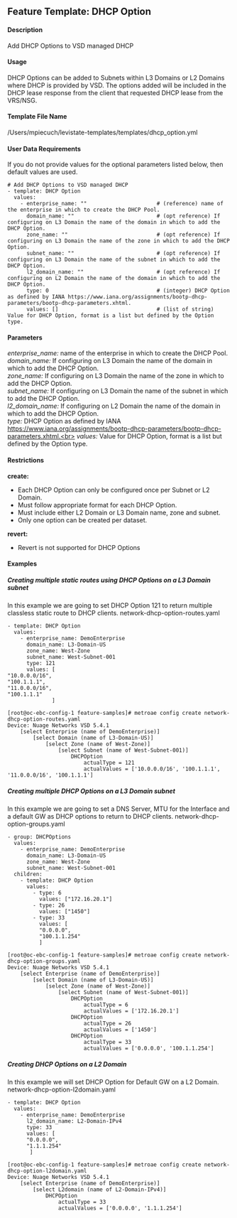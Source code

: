 ## Feature Template: DHCP Option
#### Description
Add DHCP Options to VSD managed DHCP

#### Usage
DHCP Options can be added to Subnets within L3 Domains or L2 Domains where DHCP is provided by VSD. The options added will be included in the DHCP lease response from the client that requested DHCP lease from the VRS/NSG.

#### Template File Name
/Users/mpiecuch/levistate-templates/templates/dhcp_option.yml

#### User Data Requirements
If you do not provide values for the optional parameters listed below, then default values are used.

```
# Add DHCP Options to VSD managed DHCP
- template: DHCP Option
  values:
    - enterprise_name: ""                      # (reference) name of the enterprise in which to create the DHCP Pool.
      domain_name: ""                          # (opt reference) If configuring on L3 Domain the name of the domain in which to add the DHCP Option.
      zone_name: ""                            # (opt reference) If configuring on L3 Domain the name of the zone in which to add the DHCP Option.
      subnet_name: ""                          # (opt reference) If configuring on L3 Domain the name of the subnet in which to add the DHCP Option.
      l2_domain_name: ""                       # (opt reference) If configuring on L2 Domain the name of the domain in which to add the DHCP Option.
      type: 0                                  # (integer) DHCP Option as defined by IANA https://www.iana.org/assignments/bootp-dhcp-parameters/bootp-dhcp-parameters.xhtml.
      values: []                               # (list of string) Value for DHCP Option, format is a list but defined by the Option type.

```

#### Parameters
*enterprise_name:* name of the enterprise in which to create the DHCP Pool.<br>
*domain_name:* If configuring on L3 Domain the name of the domain in which to add the DHCP Option.<br>
*zone_name:* If configuring on L3 Domain the name of the zone in which to add the DHCP Option.<br>
*subnet_name:* If configuring on L3 Domain the name of the subnet in which to add the DHCP Option.<br>
*l2_domain_name:* If configuring on L2 Domain the name of the domain in which to add the DHCP Option.<br>
*type:* DHCP Option as defined by IANA https://www.iana.org/assignments/bootp-dhcp-parameters/bootp-dhcp-parameters.xhtml.<br>
*values:* Value for DHCP Option, format is a list but defined by the Option type.<br>


#### Restrictions
**create:**
* Each DHCP Option can only be configured once per Subnet or L2 Domain.
* Must follow appropriate format for each DHCP Option.
* Must include either L2 Domain or L3 Domain name, zone and subnet.
* Only one option can be created per dataset.

**revert:**
* Revert is not supported for DHCP Options

#### Examples

##### Creating multiple static routes using DHCP Options on a L3 Domain subnet
In this example we are going to set DHCP Option 121 to return multiple classless static route to DHCP clients.  network-dhcp-option-routes.yaml
```
- template: DHCP Option
  values:
    - enterprise_name: DemoEnterprise
      domain_name: L3-Domain-US
      zone_name: West-Zone
      subnet_name: West-Subnet-001
      type: 121
      values: [
"10.0.0.0/16",
"100.1.1.1",
"11.0.0.0/16",
"100.1.1.1"
              ]

```
```
[root@oc-ebc-config-1 feature-samples]# metroae config create network-dhcp-option-routes.yaml
Device: Nuage Networks VSD 5.4.1
    [select Enterprise (name of DemoEnterprise)]
        [select Domain (name of L3-Domain-US)]
            [select Zone (name of West-Zone)]
                [select Subnet (name of West-Subnet-001)]
                    DHCPOption
                        actualType = 121
                        actualValues = ['10.0.0.0/16', '100.1.1.1', '11.0.0.0/16', '100.1.1.1']

```

##### Creating multiple DHCP Options on a L3 Domain subnet
In this example we are going to set a DNS Server, MTU for the Interface and a default GW as DHCP options to return to DHCP clients.  network-dhcp-option-groups.yaml
```
- group: DHCPOptions
  values:
    - enterprise_name: DemoEnterprise
      domain_name: L3-Domain-US
      zone_name: West-Zone
      subnet_name: West-Subnet-001
  children:
    - template: DHCP Option
      values:
        - type: 6
          values: ["172.16.20.1"]
        - type: 26
          values: ["1450"]
        - type: 33
          values: [
          "0.0.0.0",
          "100.1.1.254"
          ]

```
```
[root@oc-ebc-config-1 feature-samples]# metroae config create network-dhcp-option-groups.yaml
Device: Nuage Networks VSD 5.4.1
    [select Enterprise (name of DemoEnterprise)]
        [select Domain (name of L3-Domain-US)]
            [select Zone (name of West-Zone)]
                [select Subnet (name of West-Subnet-001)]
                    DHCPOption
                        actualType = 6
                        actualValues = ['172.16.20.1']
                    DHCPOption
                        actualType = 26
                        actualValues = ['1450']
                    DHCPOption
                        actualType = 33
                        actualValues = ['0.0.0.0', '100.1.1.254']

```

##### Creating DHCP Options on a L2 Domain
In this example we will set DHCP Option for Default GW on a L2 Domain.  network-dhcp-option-l2domain.yaml
```
- template: DHCP Option
  values:
    - enterprise_name: DemoEnterprise
      l2_domain_name: L2-Domain-IPv4
      type: 33
      values: [
      "0.0.0.0",
      "1.1.1.254"
       ]

```
```
[root@oc-ebc-config-1 feature-samples]# metroae config create network-dhcp-option-l2domain.yaml
Device: Nuage Networks VSD 5.4.1
    [select Enterprise (name of DemoEnterprise)]
        [select L2domain (name of L2-Domain-IPv4)]
            DHCPOption
                actualType = 33
                actualValues = ['0.0.0.0', '1.1.1.254']

```
